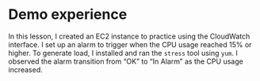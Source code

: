 # Demo experience
In this lesson, I created an EC2 instance to practice using the CloudWatch interface. I set up an alarm to trigger when the CPU usage reached 15% or higher. To generate load, I installed and ran the `stress` tool using `yum`. I observed the alarm transition from “OK” to “In Alarm” as the CPU usage increased.
